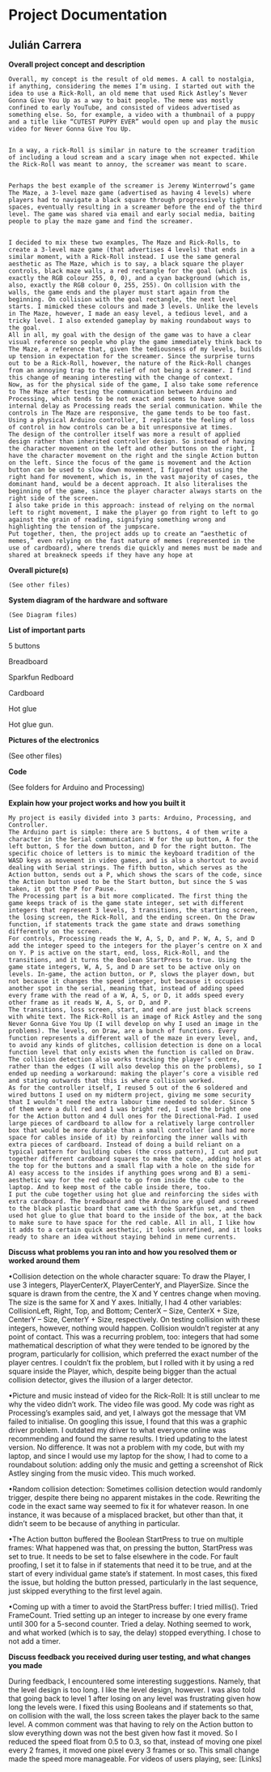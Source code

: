 # **Project Documentation**


## Julián Carrera


**Overall project concept and description**




	Overall, my concept is the result of old memes. A call to nostalgia, if anything, considering the memes I’m using. I started out with the idea to use a Rick-Roll, an old meme that used Rick Astley’s Never Gonna Give You Up as a way to bait people. The meme was mostly confined to early YouTube, and consisted of videos advertised as something else. So, for example, a video with a thumbnail of a puppy and a title like “CUTEST PUPPY EVER” would open up and play the music video for Never Gonna Give You Up.
	
	
	In a way, a rick-Roll is similar in nature to the screamer tradition of including a loud scream and a scary image when not expected. While the Rick-Roll was meant to annoy, the screamer was meant to scare.
	
	
	Perhaps the best example of the screamer is Jeremy Winterrowd’s game The Maze, a 3-level maze game (advertised as having 4 levels) where players had to navigate a black square through progressively tighter spaces, eventually resulting in a screamer before the end of the third level. The game was shared via email and early social media, baiting people to play the maze game and find the screamer.
	
	
	I decided to mix these two examples, The Maze and Rick-Rolls, to create a 3-level maze game (that advertises 4 levels) that ends in a similar moment, with a Rick-Roll instead. I use the same general aesthetic as The Maze, which is to say, a black square the player controls, black maze walls, a red rectangle for the goal (which is exactly the RGB colour 255, 0, 0), and a cyan background (which is, also, exactly the RGB colour 0, 255, 255). On collision with the walls, the game ends and the player must start again from the beginning. On collision with the goal rectangle, the next level starts. I mimicked these colours and made 3 levels. Unlike the levels in The Maze, however, I made an easy level, a tedious level, and a tricky level. I also extended gameplay by making roundabout ways to the goal.
	All in all, my goal with the design of the game was to have a clear visual reference so people who play the game immediately think back to The Maze, a reference that, given the tediousness of my levels, builds up tension in expectation for the screamer. Since the surprise turns out to be a Rick-Roll, however, the nature of the Rick-Roll changes from an annoying trap to the relief of not being a screamer. I find this change of meaning interesting with the change of context.
	Now, as for the physical side of the game, I also take some reference to The Maze after testing the communication between Arduino and Processing, which tends to be not exact and seems to have some internal delay as Processing reads the serial communication. While the controls in The Maze are responsive, the game tends to be too fast. Using a physical Arduino controller, I replicate the feeling of loss of control in how controls can be a bit unresponsive at times.
	The design of the controller itself was more a result of applied design rather than inherited controller design. So instead of having the character movement on the left and other buttons on the right, I have the character movement on the right and the single Action button on the left. Since the focus of the game is movement and the Action button can be used to slow down movement, I figured that using the right hand for movement, which is, in the vast majority of cases, the dominant hand, would be a decent approach. It also literalises the beginning of the game, since the player character always starts on the right side of the screen.
	I also take pride in this approach: instead of relying on the normal left to right movement, I make the player go from right to left to go against the grain of reading, signifying something wrong and highlighting the tension of the jumpscare.
	Put together, then, the project adds up to create an “aesthetic of memes,” even relying on the fast nature of memes (represented in the use of cardboard), where trends die quickly and memes must be made and shared at breakneck speeds if they have any hope at


**Overall picture(s)**
	
	
	(See other files)


**System diagram of the hardware and software**
	
	
	(See Diagram files)


**List of important parts**

  
  5 buttons
  
  
  Breadboard
  
  
  Sparkfun Redboard
  
  
  Cardboard
  
  
  Hot glue
  
  
  Hot glue gun.
  
  
**Pictures of the electronics**


(See other files)
  
  
**Code**


(See folders for Arduino and Processing)
  
  
**Explain how your project works and how you built it**
	
	
	My project is easily divided into 3 parts: Arduino, Processing, and Controller.
	The Arduino part is simple: there are 5 buttons, 4 of them write a character in the Serial communication: W for the up button, A for the left button, S for the down button, and D for the right button. The specific choice of letters is to mimic the keyboard tradition of the WASD keys as movement in video games, and is also a shortcut to avoid dealing with Serial strings. The fifth button, which serves as the Action button, sends out a P, which shows the scars of the code, since the Action button used to be the Start button, but since the S was taken, it got the P for Pause.
	The Processing part is a bit more complicated. The first thing the game keeps track of is the game state integer, set with different integers that represent 3 levels, 3 transitions, the starting screen, the losing screen, the Rick-Roll, and the ending screen. On the Draw function, if statements track the game state and draws something differently on the screen.
	For controls, Processing reads the W, A, S, D, and P. W, A, S, and D add the integer speed to the integers for the player’s centre on X and on Y. P is active on the start, end, loss, Rick-Roll, and the transitions, and it turns the Boolean StartPress to true. Using the game state integers, W, A, S, and D are set to be active only on levels. In-game, the action button, or P, slows the player down, but not because it changes the speed integer, but because it occupies another spot in the serial, meaning that, instead of adding speed every frame with the read of a W, A, S, or D, it adds speed every other frame as it reads W, A, S, or D, and P.
	The transitions, loss screen, start, and end are just black screens with white text. The Rick-Roll is an image of Rick Astley and the song Never Gonna Give You Up (I will develop on why I used an image in the problems). The levels, on Draw, are a bunch of functions. Every function represents a different wall of the maze in every level, and, to avoid any kinds of glitches, collision detection is done on a local function level that only exists when the function is called on Draw. The collision detection also works tracking the player’s centre, rather than the edges (I will also develop this on the problems), so I ended up needing a workaround: making the player’s core a visible red and stating outwards that this is where collision worked.
	As for the controller itself, I reused 5 out of the 6 soldered and wired buttons I used on my midterm project, giving me some security that I wouldn’t need the extra labour time needed to solder. Since 5 of them were a dull red and 1 was bright red, I used the bright one for the Action button and 4 dull ones for the Directional-Pad. I used large pieces of cardboard to allow for a relatively large controller box that would be more durable than a small controller (and had more space for cables inside of it) by reinforcing the inner walls with extra pieces of cardboard. Instead of doing a build reliant on a typical pattern for building cubes (the cross pattern), I cut and put together different cardboard squares to make the cube, adding holes at the top for the buttons and a small flap with a hole on the side for A) easy access to the insides if anything goes wrong and B) a semi-aesthetic way for the red cable to go from inside the cube to the laptop. And to keep most of the cable inside there, too.
	I put the cube together using hot glue and reinforcing the sides with extra cardboard. The breadboard and the Arduino are glued and screwed to the black plastic board that came with the Sparkfun set, and then used hot glue to glue that board to the inside of the box, at the back to make sure to have space for the red cable. All in all, I like how it adds to a certain quick aesthetic, it looks unrefined, and it looks ready to share an idea without staying behind in meme currents.


**Discuss what problems you ran into and how you resolved them or worked around them**


•Collision detection on the whole character square: To draw the Player, I use 3 integers, PlayerCenterX, PlayerCenterY, and PlayerSize. Since the square is drawn from the centre, the X and Y centres change when moving. The size is the same for X and Y axes. Initially, I had 4 other variables: CollisionLeft, Right, Top, and Bottom; CenterX – Size, CenterX + Size, CenterY – Size, CenterY + Size, respectively. On testing collision with these integers, however, nothing would happen. Collision wouldn’t register at any point of contact. This was a recurring problem, too: integers that had some mathematical description of what they were tended to be ignored by the program, particularly for collision, which preferred the exact number of the player centres. I couldn’t fix the problem, but I rolled with it by using a red square inside the Player, which, despite being bigger than the actual collision detector, gives the illusion of a larger detector.


•Picture and music instead of video for the Rick-Roll: It is still unclear to me why the video didn’t work. The video file was good. My code was right as Processing’s examples said, and yet, I always got the message that VM failed to initialise. On googling this issue, I found that this was a graphic driver problem. I outdated my driver to what everyone online was recommending and found the same results. I tried updating to the latest version. No difference. It was not a problem with my code, but with my laptop, and since I would use my laptop for the show, I had to come to a roundabout solution: adding only the music and getting a screenshot of Rick Astley singing from the music video. This much worked.


•Random collision detection: Sometimes collision detection would randomly trigger, despite there being no apparent mistakes in the code. Rewriting the code in the exact same way seemed to fix it for whatever reason. In one instance, it was because of a misplaced bracket, but other than that, it didn’t seem to be because of anything in particular.


•The Action button buffered the Boolean StartPress to true on multiple frames: What happened was that, on pressing the button, StartPress was set to true. It needs to be set to false elsewhere in the code. For fault proofing, I set it to false in if statements that need it to be true, and at the start of every individual game state’s if statement. In most cases, this fixed the issue, but holding the button pressed, particularly in the last sequence, just skipped everything to the first level again.


•Coming up with a timer to avoid the StartPress buffer: I tried millis(). Tried FrameCount. Tried setting up an integer to increase by one every frame until 300 for a 5-second counter. Tried a delay. Nothing seemed to work, and what worked (which is to say, the delay) stopped everything. I chose to not add a timer.


**Discuss feedback you received during user testing, and what changes you made**


During feedback, I encountered some interesting suggestions. Namely, that the level design is too long. I like the level design, however.
I was also told that going back to level 1 after losing on any level was frustrating given how long the levels were. I fixed this using Booleans and if statements so that, on collision with the wall, the loss screen takes the player back to the same level.
A common comment was that having to rely on the Action button to slow everything down was not the best given how fast it moved. So I reduced the speed float from 0.5 to 0.3, so that, instead of moving one pixel every 2 frames, it moved one pixel every 3 frames or so. This small change made the speed more manageable.
For videos of users playing, see:
[Links]

